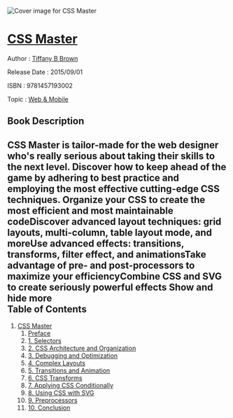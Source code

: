 ![Cover image for CSS Master](https://imgdetail.ebookreading.net/cover/cover/web_mobile/EB9781457193002.jpg)

[CSS Master](https://ebookreading.net/view/book/CSS+Master-EB9781457193002_1.html "CSS Master")
====================================================================================================================

Author : [Tiffany B Brown](https://ebookreading.net/search/author/Tiffany+B+Brown)

Release Date : 2015/09/01

ISBN : 9781457193002

Topic : [Web & Mobile](https://ebookreading.net/search/category/web-mobile)

Book Description
-----------------

 CSS Master is tailor-made for the web designer who's really serious about taking their skills to the next level. Discover how to keep ahead of the game by adhering to best practice and employing the most effective cutting-edge CSS techniques.
Organize your CSS to create the most efficient and most maintainable codeDiscover advanced layout techniques: grid layouts, multi-column, table layout mode, and moreUse advanced effects: transitions, transforms, filter effect, and animationsTake advantage of pre- and post-processors to maximize your efficiencyCombine CSS and SVG to create seriously powerful effects        Show and hide more                
Table of Contents
-----------------

1. [CSS Master](https://ebookreading.net/view/book/CSS+Master-EB9781457193002_4.html)
    1. [Preface](https://ebookreading.net/view/book/CSS+Master-EB9781457193002_5.html)
    1. [1. Selectors](https://ebookreading.net/view/book/CSS+Master-EB9781457193002_6.html)
    1. [2. CSS Architecture and Organization](https://ebookreading.net/view/book/CSS+Master-EB9781457193002_7.html)
    1. [3. Debugging and Optimization](https://ebookreading.net/view/book/CSS+Master-EB9781457193002_8.html)
    1. [4. Complex Layouts](https://ebookreading.net/view/book/CSS+Master-EB9781457193002_9.html)
    1. [5. Transitions and Animation](https://ebookreading.net/view/book/CSS+Master-EB9781457193002_10.html)
    1. [6. CSS Transforms](https://ebookreading.net/view/book/CSS+Master-EB9781457193002_11.html)
    1. [7. Applying CSS Conditionally](https://ebookreading.net/view/book/CSS+Master-EB9781457193002_12.html)
    1. [8. Using CSS with SVG](https://ebookreading.net/view/book/CSS+Master-EB9781457193002_13.html)
    1. [9. Preprocessors](https://ebookreading.net/view/book/CSS+Master-EB9781457193002_14.html)
    1. [10. Conclusion](https://ebookreading.net/view/book/CSS+Master-EB9781457193002_15.html)
